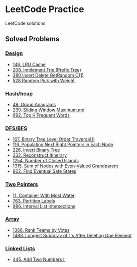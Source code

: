 # LeetCode Practice

LeetCode solutions

## Solved Problems

### [Design](/Problems/Design)

* [146. LRU Cache](/Problems/Design/146_LRU_Cache.md)
* [208. Implement Trie (Prefix Tree)](https://github.com/rgalyeon/LeetCode_practice/blob/master/Problems/Design/208_Implement_Trie_(Prefix%20Tree).md)
* [380 Insert Delete GetRandom O(1)](/Problems/Design/380_Insert_Delete_GetRandom_O(1).md)
* [528 Random Pick with Weight](/Problems/Design/528_Random_Pick_with_Weight.md)

### [Hash/heap](/Problems/Hash-heap)

* [49. Group Anagrams](/Problems/Hash-heap/49_Group_Anagrams.md)
* [239. Sliding Window Maximum.md](/Problems/Hash-heap/239_Sliding_Window_Maximum.md)
* [692. Top K Frequent Words](/Problems/Hash-heap/692_Top_K_Frequent_Words.md)

### [DFS/BFS](/Problems/dfs-bfs)

* [107. Binary Tree Level Order Traversal II](/Problems/dfs-bfs/107_Binary_Tree_Level_Order_Traversal_II.md)
* [116. Populating Next Right Pointers in Each Node](/Problems/dfs-bfs/116_Populating_Next_Right_Pointers_in_Each_Node.md)
* [226. Invert Binary Tree](/Problems/dfs-bfs/226_Invert_Binary_Tree.md)
* [332. Reconstruct Itinerary](/Problems/dfs-bfs/332_Reconstruct_Itinerary.md)
* [1254. Number of Closed Islands](/Problems/dfs-bfs/1254_Number_of_Closed_Islands.md)
* [1315. Sum of Nodes with Even-Valued Grandparent](/Problems/dfs-bfs/1315_Sum_of_Nodes_with_Even-Valued_Grandparent.md)
* [802. Find Eventual Safe States](/Problems/dfs-bfs/802_Find_Eventual_Safe_States.md)


### [Two Pointers](/Problems/Two_Pointers/)

* [11. Container With Most Water](/Problems/Two_Pointers/11_Container_With_Most_Water.md)
* [763. Partition Labels](/Problems/Two_Pointers/763_Partition_Labels.md)
* [986. Interval List Intersections](/Problems/Two_Pointers/986_Interval_List_Intersections.md)

### [Array](/Problems/Array/)
* [1366. Rank Teams by Votes](/Problems/Array/1366_Rank_Teams_by_Votes.md)
* [1493. Longest Subarray of 1's After Deleting One Element](/Problems/Array/1493_Longest_Subarray_of_1s_After_Deleting_One_Element.md)


### [Linked Lists](/Problems/linked_list)
* [445. Add Two Numbers II](/Problems/linked_list/445_Add_Two_Numbers_II.md)

